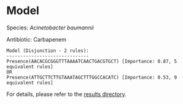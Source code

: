 
# Model

Species: *Acinetobacter baumannii*

Antibiotic: Carbapenem

```
Model (Disjunction - 2 rules):
------------------------------
Presence(AACACGCGGGTTTAAAATCAACTGACGTGCT) [Importance: 0.87, 5 equivalent rules]
OR
Presence(ATTGCTTCTTGTAAATAGCTTTGGCCACATC) [Importance: 0.53, 9 equivalent rules]

```

For details, please refer to the [results directory](../../../../../results/scm_b/acinetobacter%20baumannii/carbapenem/repeat_0/).

